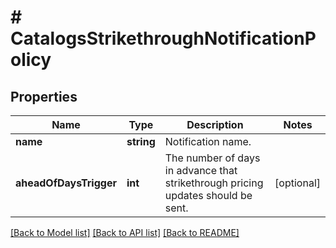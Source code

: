 # # CatalogsStrikethroughNotificationPolicy

## Properties

Name | Type | Description | Notes
------------ | ------------- | ------------- | -------------
**name** | **string** | Notification name. | 
**aheadOfDaysTrigger** | **int** | The number of days in advance that strikethrough pricing updates should be sent. | [optional] 

[[Back to Model list]](../../README.md#documentation-for-models) [[Back to API list]](../../README.md#documentation-for-api-endpoints) [[Back to README]](../../README.md)


